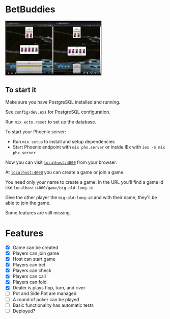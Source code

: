 # BetBuddies

<a href="https://www.youtube.com/watch?v=1FE8Qc-SYfs"><img src="./priv/static/images/bet_buddies.png" style="width:60%" /></a>

## To start it

Make sure you have PostgreSQL installed and running.

See `config/dev.exs` for PostgreSQL configuration.

Run `mix ecto.reset` to set up the database.

To start your Phoenix server:

  * Run `mix setup` to install and setup dependencies
  * Start Phoenix endpoint with `mix phx.server` or inside IEx with `iex -S mix phx.server`

Now you can visit [`localhost:4000`](http://localhost:4000) from your browser.

At [`localhost:4000`](http://localhost:4000) you can create a game or join a game.

You need only your name to create a game. In the URL you'll find a game id like `localhost:4000/game/big-old-long-id`

Give the other player the `big-old-long-id` and with their name, they'll be able to join the game.

Some features are still missing.

# Features
- [x] Game can be created
- [x] Players can join game
- [x] Host can start game
- [x] Players can bet
- [x] Players can check
- [x] Players can call
- [x] Players can fold
- [x] Dealer is plays flop, turn, and river
- [ ] Pot and Side Pot are managed
- [ ] A round of poker can be played
- [ ] Basic functionality has automatic tests
- [ ] Deployed?